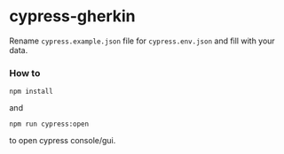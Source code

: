 # cypress-gherkin

Rename `cypress.example.json` file for `cypress.env.json` and fill with your data.

### How to

```
npm install
```
and 
```
npm run cypress:open
```
to open cypress console/gui.

